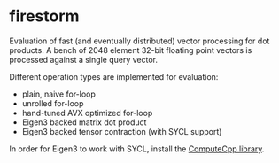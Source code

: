 # firestorm

Evaluation of fast (and eventually distributed) vector processing for dot products.
A bench of 2048 element 32-bit floating point vectors is processed against a single
query vector.

Different operation types are implemented for evaluation:

- plain, naive for-loop
- unrolled for-loop
- hand-tuned AVX optimized for-loop
- Eigen3 backed matrix dot product
- Eigen3 backed tensor contraction (with SYCL support)

In order for Eigen3 to work with SYCL, install the [ComputeCpp library](https://www.codeplay.com/products/computesuite/computecpp).
